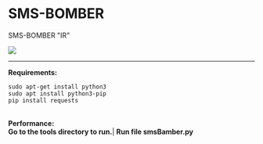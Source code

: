 # SMS-BOMBER
SMS-BOMBER "IR"

<img align="center" src="https://user-images.githubusercontent.com/120171210/210269035-bc05fa74-b835-4728-8899-ada04acc8cb6.png">
<hr/>
<b>Requirements:</b>
<br/>


```
sudo apt-get install python3
sudo apt install python3-pip
pip install requests
```
<br/>
<b>Performance:</b>
<br/>
<b>Go to the tools directory to run.</b>| <b>Run  file smsBamber.py</b>
